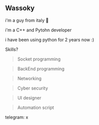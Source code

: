 ## Wassoky 

i'm a guy from italy 🍕

i'm a C++ and Pytohn developer

i have been using python for 2 years now :)

Skills?

> Socket programming

> BackEnd programming

> Networking

> Cyber security

> UI designer

> Automation script


telegram: x

